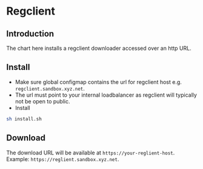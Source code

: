 # Regclient 

## Introduction
The chart here installs a regclient downloader accessed over an http URL. 

## Install
* Make sure global configmap contains the url for regclient host e.g. `regclient.sandbox.xyz.net`.
* The url must point to your internal loadbalancer as regclient will typically not be open to public.
* Install
```sh
sh install.sh
```
## Download
The download URL will be available at `https://your-reglient-host`. Example: `https://reglient.sandbox.xyz.net`.

